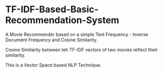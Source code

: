 # TF-IDF-Based-Basic-Recommendation-System
A Movie Recommender based on a simple Text Frequency - Inverse Document Frequency and Cosine Similarity.

Cosine Similarity between teh TF-IDF vectors of two movies reflect their similarity.

This is a Vector Space based NLP Technique.
